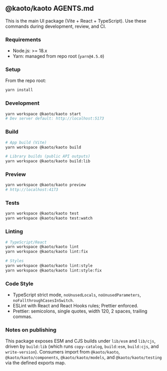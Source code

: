 ## @kaoto/kaoto AGENTS.md

This is the main UI package (Vite + React + TypeScript). Use these commands during development, review, and CI.

### Requirements

- Node.js: >= 18.x
- Yarn: managed from repo root (`yarn@4.5.0`)

### Setup

From the repo root:

```bash
yarn install
```

### Development

```bash
yarn workspace @kaoto/kaoto start
# Dev server default: http://localhost:5173
```

### Build

```bash
# App build (Vite)
yarn workspace @kaoto/kaoto build

# Library builds (public API outputs)
yarn workspace @kaoto/kaoto build:lib
```

### Preview

```bash
yarn workspace @kaoto/kaoto preview
# http://localhost:4173
```

### Tests

```bash
yarn workspace @kaoto/kaoto test
yarn workspace @kaoto/kaoto test:watch
```

### Linting

```bash
# TypeScript/React
yarn workspace @kaoto/kaoto lint
yarn workspace @kaoto/kaoto lint:fix

# Styles
yarn workspace @kaoto/kaoto lint:style
yarn workspace @kaoto/kaoto lint:style:fix
```

### Code Style

- TypeScript strict mode, `noUnusedLocals`, `noUnusedParameters`, `noFallthroughCasesInSwitch`.
- ESLint with React and React Hooks rules; Prettier enforced.
- Prettier: semicolons, single quotes, width 120, 2 spaces, trailing commas.

### Notes on publishing

This package exposes ESM and CJS builds under `lib/esm` and `lib/cjs`, driven by `build:lib` (which runs `copy-catalog`, `build:esm`, `build:cjs`, and `write-version`). Consumers import from `@kaoto/kaoto`, `@kaoto/kaoto/components`, `@kaoto/kaoto/models`, and `@kaoto/kaoto/testing` via the defined exports map.

